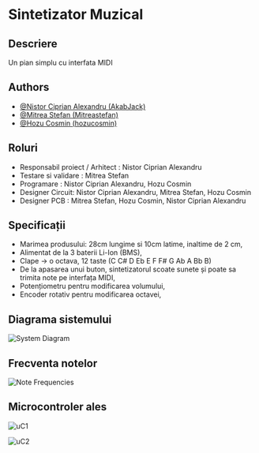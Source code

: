 
# Sintetizator Muzical
## Descriere

Un pian simplu cu interfata MIDI

## Authors

- [@Nistor Ciprian Alexandru (AkabJack)](https://github.com/AkabJack)
- [@Mitrea Stefan (Mitreastefan)](https://github.com/Mitreastefan)
- [@Hozu Cosmin (hozucosmin)](https://github.com/hozucosmin)

## Roluri

- Responsabil proiect / Arhitect : Nistor Ciprian Alexandru
- Testare si validare : Mitrea Stefan
- Programare : Nistor Ciprian Alexandru, Hozu Cosmin
- Designer Circuit: Nistor Ciprian Alexandru, Mitrea Stefan, Hozu Cosmin
- Designer PCB : Mitrea Stefan, Hozu Cosmin, Nistor Ciprian Alexandru

## Specificații

- Marimea produsului: 28cm lungime si 10cm latime, inaltime de 2 cm,
- Alimentat de la 3 baterii Li-Ion (BMS),
- Clape -> o octava, 12 taste (C C# D Eb E F F# G Ab A Bb B)
- De la apasarea unui buton, sintetizatorul scoate sunete și poate sa trimita note pe interfața MIDI,
- Potențiometru pentru modificarea volumului,
- Encoder rotativ pentru modificarea octavei,

## Diagrama sistemului

![System Diagram](https://github.com/etc-uc/SintetizatorMuzical/blob/main/Diagrama%20de%20sistem.drawio.png)

## Frecventa notelor

![Note Frequencies](https://github.com/etc-uc/SintetizatorMuzical/blob/main/Note%20frequencies.png)


## Microcontroler ales

![uC1](https://github.com/etc-uc/SintetizatorMuzical/blob/main/Datasheet/Alegere-uC-1.png)

![uC2](https://github.com/etc-uc/SintetizatorMuzical/blob/main/Datasheet/Alegere-uC-2.png)
